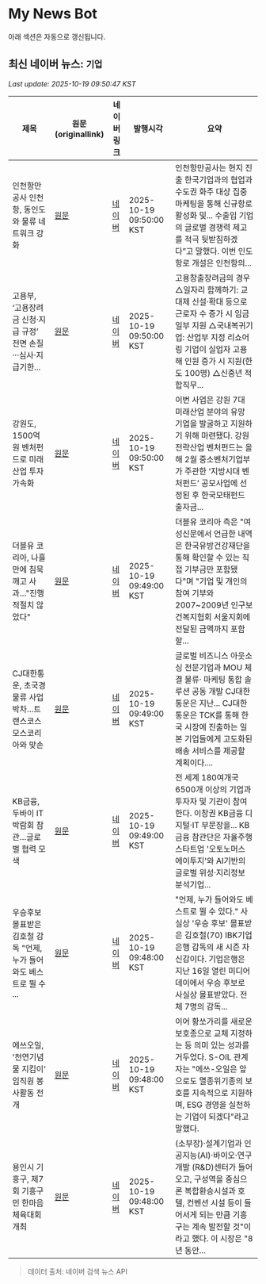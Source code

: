 # My News Bot

아래 섹션은 자동으로 갱신됩니다.

<!-- NEWS:START -->
## 최신 네이버 뉴스: `기업`
_Last update: 2025-10-19 09:50:47 KST_

| 제목 | 원문(originallink) | 네이버 링크 | 발행시각 | 요약 |
|---|---|---|---|---|
| 인천항만공사 인천항, 동인도와 물류 네트워크 강화 | [원문](https://www.viva100.com/article/20251019500241) | [네이버](https://www.viva100.com/article/20251019500241) | 2025-10-19 09:50:00 KST | 인천항만공사는 현지 진출 한국기업과의 협업과 수도권 화주 대상 집중 마케팅을 통해 신규항로 활성화 및... 수출입 기업의 글로벌 경쟁력 제고를 적극 뒷받침하겠다”고 말했다. 이번 인도항로 개설은 인천항의... |
| 고용부, ‘고용장려금 신청·지급 규정’ 전면 손질···심사·지급기한... | [원문](https://www.kbmaeil.com/article/20251019500058) | [네이버](https://www.kbmaeil.com/article/20251019500058) | 2025-10-19 09:50:00 KST | 고용창출장려금의 경우 △일자리 함께하기: 교대제 신설·확대 등으로 근로자 수 증가 시 임금 일부 지원 △국내복귀기업:  산업부 지정 리쇼어링 기업이 실업자 고용해 인원 증가 시 지원(한도 100명) △신중년 적합직무... |
| 강원도, 1500억 원 벤처펀드로 미래산업 투자 가속화 | [원문](https://www.viva100.com/article/20251019500215) | [네이버](https://www.viva100.com/article/20251019500215) | 2025-10-19 09:50:00 KST | 이번 사업은 강원 7대 미래산업 분야의 유망 기업을 발굴하고 지원하기 위해 마련됐다. 강원 전략산업 벤처펀드는 올해 2월 중소벤처기업부가 주관한 ‘지방시대 벤처펀드’ 공모사업에 선정된 후 한국모태펀드 출자금... |
| 더블유 코리아, 나흘 만에 침묵 깨고 사과…"진행 적절치 않았다" | [원문](https://www.mt.co.kr/society/2025/10/19/2025101909395123149) | [네이버](https://n.news.naver.com/mnews/article/008/0005264781?sid=102) | 2025-10-19 09:49:00 KST | 더블유 코리아 측은 "여성신문에서 언급한 내역은 한국유방건강재단을 통해 확인할 수 있는 직접 기부금만 포함됐다"며 "기업 및 개인의 참여 기부와 2007~2009년 인구보건복지협회 서울지회에 전달된 금액까지 포함할... |
| CJ대한통운, 초국경물류 사업 박차…트랜스코스모스코리아와 맞손 | [원문](https://news.tf.co.kr/read/economy/2253392.htm) | [네이버](https://n.news.naver.com/mnews/article/629/0000435147?sid=101) | 2025-10-19 09:49:00 KST | 글로벌 비즈니스 아웃소싱 전문기업과 MOU 체결 물류· 마케팅 통합 솔루션 공동 개발 CJ대한통운은 지난... CJ대한통운은 TCK를 통해 한국 시장에 진출하는 일본 기업들에게 고도화된 배송 서비스를 제공할 계획이다.... |
| KB금융, 두바이 IT박람회 참관…글로벌 협력 모색 | [원문](https://view.asiae.co.kr/article/2025101909494576035) | [네이버](https://n.news.naver.com/mnews/article/277/0005666305?sid=101) | 2025-10-19 09:49:00 KST | 전 세계 180여개국 6500개 이상의 기업과 투자자 및 기관이 참여한다. 이창권 KB금융 디지털·IT 부문장을... KB금융 참관단은 자율주행 스타트업 '오토노머스 에이투지'와 AI기반의 글로벌 위성·지리정보 분석기업... |
| 우승후보 몰표받은 김호철 감독 "언제, 누가 들어와도 베스트로 뛸 수 ... | [원문](https://isplus.com/article/view/isp202510190040) | [네이버](https://m.sports.naver.com/volleyball/article/241/0003472060) | 2025-10-19 09:48:00 KST | "언제, 누가 들어와도 베스트로 뛸 수 있다." 사실상 '우승 후보' 몰표받은 김호철(70) IBK기업은행 감독의 새 시즌 자신감이다. 기업은행은 지난 16일 열린 미디어데이에서 우승 후보로 사실상 몰표받았다. 전체 7명의 감독... |
| 에쓰오일, '천연기념물 지킴이' 임직원 봉사활동 전개 | [원문](http://www.srtimes.kr/news/articleView.html?idxno=187706) | [네이버](http://www.srtimes.kr/news/articleView.html?idxno=187706) | 2025-10-19 09:48:00 KST | 이어 황쏘가리를 새로운 보호종으로 교체 지정하는 등 의미 있는 성과를 거두었다. S-OIL 관계자는 "에쓰-오일은 앞으로도 멸종위기종의 보호를 지속적으로 지원하며, ESG 경영을 실천하는 기업이 되겠다"라고 말했다. |
| 용인시 기흥구, 제7회 기흥구민 한마음 체육대회 개최 | [원문](https://www.gukjenews.com/news/articleView.html?idxno=3404224) | [네이버](https://www.gukjenews.com/news/articleView.html?idxno=3404224) | 2025-10-19 09:48:00 KST | (소부장)·설계기업과 인공지능(AI)·바이오·연구개발 (R&D)센터가 들어오고, 구성역을 중심으론 복합환승시설과 호텔, 컨벤션 시설 등이 들어서게 되는 만큼 기흥구는 계속 발전할 것"이라고 했다. 이 시장은 "8년 동안... |

> 데이터 출처: 네이버 검색 뉴스 API
<!-- NEWS:END -->
